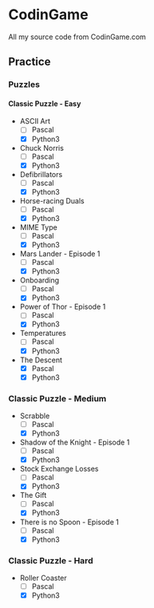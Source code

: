 # CodinGame

All my source code from CodinGame.com

## Practice

### Puzzles

#### Classic Puzzle - Easy
- ASCII Art
  - [ ] Pascal
  - [x] Python3
- Chuck Norris
  - [ ] Pascal
  - [x] Python3
- Defibrillators
  - [ ] Pascal
  - [x] Python3
- Horse-racing Duals
  - [ ] Pascal
  - [x] Python3
- MIME Type
  - [ ] Pascal
  - [x] Python3
- Mars Lander - Episode 1
  - [ ] Pascal
  - [x] Python3
- Onboarding
  - [ ] Pascal
  - [x] Python3
- Power of Thor - Episode 1
  - [ ] Pascal
  - [x] Python3
- Temperatures
  - [ ] Pascal
  - [x] Python3
- The Descent
  - [x] Pascal
  - [x] Python3

### Classic Puzzle - Medium
- Scrabble
  - [ ] Pascal
  - [x] Python3
- Shadow of the Knight - Episode 1
  - [ ] Pascal
  - [x] Python3
- Stock Exchange Losses
  - [ ] Pascal
  - [x] Python3
- The Gift
  - [ ] Pascal
  - [x] Python3
- There is no Spoon - Episode 1
  - [ ] Pascal
  - [x] Python3

### Classic Puzzle - Hard
- Roller Coaster
  - [ ] Pascal
  - [x] Python3